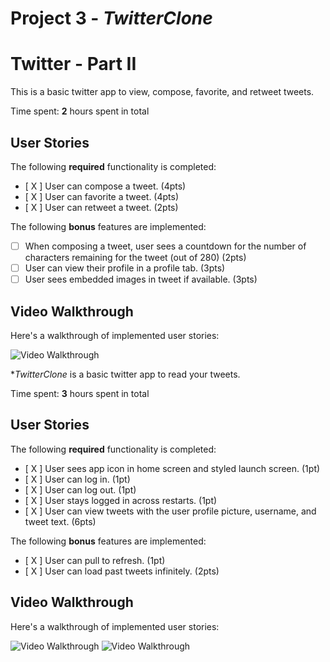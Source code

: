 # Project 3 - *TwitterClone*

# Twitter - Part II

This is a basic twitter app to view, compose, favorite, and retweet tweets.

Time spent: **2** hours spent in total

## User Stories

The following **required** functionality is completed:

- [ X ] User can compose a tweet. (4pts)
- [ X ] User can favorite a tweet. (4pts)
- [ X ] User can retweet a tweet. (2pts)

The following **bonus** features are implemented:

- [ ] When composing a tweet, user sees a countdown for the number of characters remaining for the tweet (out of 280) (2pts)
- [ ] User can view their profile in a profile tab. (3pts)
- [ ] User sees embedded images in tweet if available. (3pts)

## Video Walkthrough

Here's a walkthrough of implemented user stories:

<img src='https://media.giphy.com/media/OfuViib7l4Yk8vR4KS/giphy.gif' title='Video Walkthrough' width='' alt='Video Walkthrough' />

**TwitterClone* is a basic twitter app to read your tweets.

Time spent: **3** hours spent in total

## User Stories

The following **required** functionality is completed:

- [ X ] User sees app icon in home screen and styled launch screen. (1pt)
- [ X ] User can log in. (1pt)
- [ X ] User can log out. (1pt)
- [ X ] User stays logged in across restarts. (1pt)
- [ X ] User can view tweets with the user profile picture, username, and tweet text. (6pts)

The following **bonus** features are implemented:

- [ X ] User can pull to refresh. (1pt)
- [ X ] User can load past tweets infinitely. (2pts)

## Video Walkthrough

Here's a walkthrough of implemented user stories:

<img src='https://media.giphy.com/media/1cDwmGPlY4lV0UbWuH/giphy.gif' title='Video Walkthrough Pt1' width='' alt='Video Walkthrough' />
<img src='https://media.giphy.com/media/4zuelR0a91ltcFLTAd/giphy.gif' title='Video Walkthrough Pt2' width='' alt='Video Walkthrough' />

